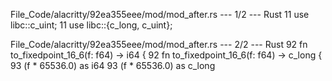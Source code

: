 File_Code/alacritty/92ea355eee/mod/mod_after.rs --- 1/2 --- Rust
11 use libc::c_uint;                                                                                                                                         11 use libc::{c_long, c_uint};

File_Code/alacritty/92ea355eee/mod/mod_after.rs --- 2/2 --- Rust
92 fn to_fixedpoint_16_6(f: f64) -> i64 {                                                                                                                    92 fn to_fixedpoint_16_6(f: f64) -> c_long {
93     (f * 65536.0) as i64                                                                                                                                  93     (f * 65536.0) as c_long

